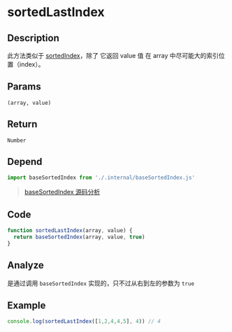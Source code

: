 # sortedLastIndex

## Description
此方法类似于 [sortedIndex](./sortedIndex.md)，除了 它返回 value 值 在 array 中尽可能大的索引位置（index）。

## Params
`(array, value)`

## Return
`Number`

## Depend
```js
import baseSortedIndex from './.internal/baseSortedIndex.js'
```
> [baseSortedIndex 源码分析](../internal/baseSortedIndex.md)

## Code
```js
function sortedLastIndex(array, value) {
  return baseSortedIndex(array, value, true)
}
```

## Analyze
是通过调用 `baseSortedIndex` 实现的，只不过从右到左的参数为 `true`

## Example
```js
console.log(sortedLastIndex([1,2,4,4,5], 4)) // 4
```
